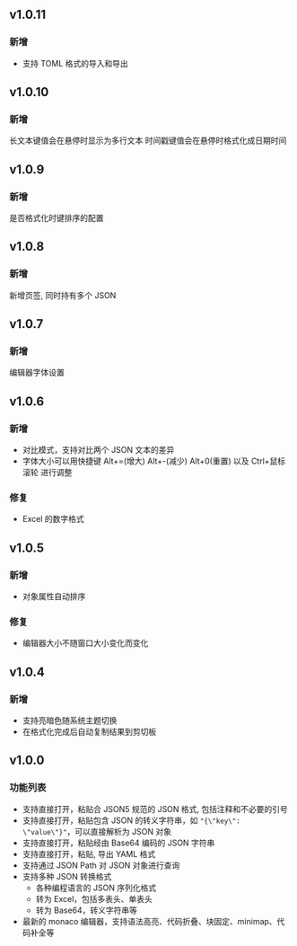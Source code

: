 ## v1.0.11

### 新增

- 支持 TOML 格式的导入和导出

## v1.0.10

### 新增

长文本键值会在悬停时显示为多行文本
时间戳键值会在悬停时格式化成日期时间

## v1.0.9

### 新增

是否格式化时键排序的配置

## v1.0.8

### 新增

新增页签, 同时持有多个 JSON

## v1.0.7

### 新增

编辑器字体设置

## v1.0.6

### 新增

- 对比模式，支持对比两个 JSON 文本的差异
- 字体大小可以用快捷键 Alt+=(增大) Alt+-(减少) Alt+0(重置) 以及 Ctrl+鼠标滚轮 进行调整

### 修复

- Excel 的数字格式

## v1.0.5

### 新增

- 对象属性自动排序

### 修复

- 编辑器大小不随窗口大小变化而变化

## v1.0.4

### 新增

- 支持亮暗色随系统主题切换
- 在格式化完成后自动复制结果到剪切板

## v1.0.0

### 功能列表

- 支持直接打开，粘贴合 JSON5 规范的 JSON 格式, 包括注释和不必要的引号
- 支持直接打开，粘贴包含 JSON 的转义字符串，如 `"{\"key\": \"value\"}"`，可以直接解析为 JSON 对象
- 支持直接打开，粘贴经由 Base64 编码的 JSON 字符串
- 支持直接打开，粘贴, 导出 YAML 格式
- 支持通过 JSON Path 对 JSON 对象进行查询
- 支持多种 JSON 转换格式
  - 各种编程语言的 JSON 序列化格式
  - 转为 Excel，包括多表头、单表头
  - 转为 Base64，转义字符串等
- 最新的 monaco 编辑器，支持语法高亮、代码折叠、块固定、minimap、代码补全等
